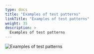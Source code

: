 ```yaml
---
type: docs
title: "Examples of test patterns"
linkTitle: "Examples of test patterns"
weight: 35
description: >
  Examples of test patterns
---
```


![Examples of test patterns](/images/bootcamp-slides/microservices-bootcamp/Slide35.PNG)
